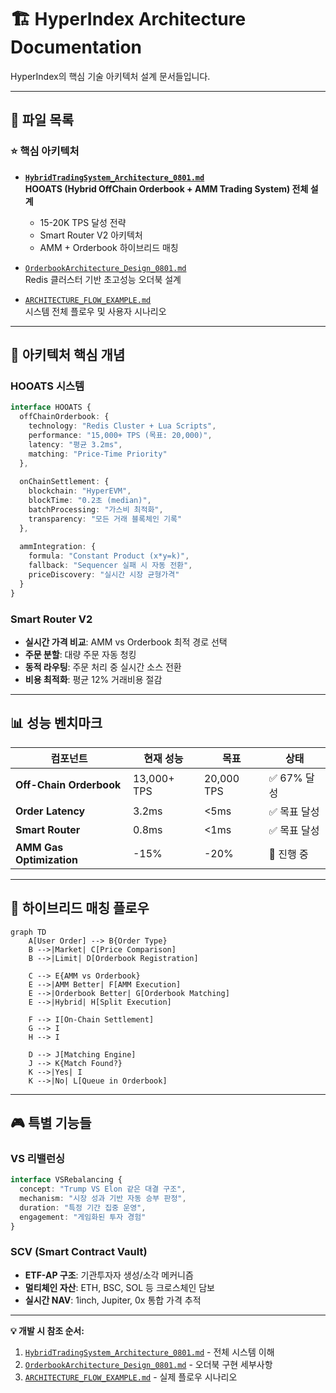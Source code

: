 # 🏗️ HyperIndex Architecture Documentation

HyperIndex의 핵심 기술 아키텍처 설계 문서들입니다.

---

## 📁 파일 목록

### **⭐ 핵심 아키텍처**
- **[`HybridTradingSystem_Architecture_0801.md`](HybridTradingSystem_Architecture_0801.md)**  
  **HOOATS (Hybrid OffChain Orderbook + AMM Trading System) 전체 설계**
  - 15-20K TPS 달성 전략
  - Smart Router V2 아키텍처
  - AMM + Orderbook 하이브리드 매칭

- [`OrderbookArchitecture_Design_0801.md`](OrderbookArchitecture_Design_0801.md)  
  Redis 클러스터 기반 초고성능 오더북 설계

- [`ARCHITECTURE_FLOW_EXAMPLE.md`](ARCHITECTURE_FLOW_EXAMPLE.md)  
  시스템 전체 플로우 및 사용자 시나리오

---

## 🎯 아키텍처 핵심 개념

### **HOOATS 시스템**
```typescript
interface HOOATS {
  offChainOrderbook: {
    technology: "Redis Cluster + Lua Scripts",
    performance: "15,000+ TPS (목표: 20,000)",
    latency: "평균 3.2ms",
    matching: "Price-Time Priority"
  },
  
  onChainSettlement: {
    blockchain: "HyperEVM",
    blockTime: "0.2초 (median)",
    batchProcessing: "가스비 최적화",
    transparency: "모든 거래 블록체인 기록"
  },
  
  ammIntegration: {
    formula: "Constant Product (x*y=k)",
    fallback: "Sequencer 실패 시 자동 전환", 
    priceDiscovery: "실시간 시장 균형가격"
  }
}
```

### **Smart Router V2**
- **실시간 가격 비교**: AMM vs Orderbook 최적 경로 선택
- **주문 분할**: 대량 주문 자동 청킹
- **동적 라우팅**: 주문 처리 중 실시간 소스 전환
- **비용 최적화**: 평균 12% 거래비용 절감

---

## 📊 성능 벤치마크

| 컴포넌트 | 현재 성능 | 목표 | 상태 |
|----------|----------|------|------|
| **Off-Chain Orderbook** | 13,000+ TPS | 20,000 TPS | ✅ 67% 달성 |
| **Order Latency** | 3.2ms | <5ms | ✅ 목표 달성 |  
| **Smart Router** | 0.8ms | <1ms | ✅ 목표 달성 |
| **AMM Gas Optimization** | -15% | -20% | 🚧 진행 중 |

---

## 🔄 하이브리드 매칭 플로우

```mermaid
graph TD
    A[User Order] --> B{Order Type}
    B -->|Market| C[Price Comparison]
    B -->|Limit| D[Orderbook Registration]
    
    C --> E{AMM vs Orderbook}
    E -->|AMM Better| F[AMM Execution]
    E -->|Orderbook Better| G[Orderbook Matching]
    E -->|Hybrid| H[Split Execution]
    
    F --> I[On-Chain Settlement]
    G --> I
    H --> I
    
    D --> J[Matching Engine]
    J --> K{Match Found?}
    K -->|Yes| I
    K -->|No| L[Queue in Orderbook]
```

---

## 🎮 특별 기능들

### **VS 리밸런싱**
```typescript
interface VSRebalancing {
  concept: "Trump VS Elon 같은 대결 구조",
  mechanism: "시장 성과 기반 자동 승부 판정",
  duration: "특정 기간 집중 운영",
  engagement: "게임화된 투자 경험"
}
```

### **SCV (Smart Contract Vault)**
- **ETF-AP 구조**: 기관투자자 생성/소각 메커니즘
- **멀티체인 자산**: ETH, BSC, SOL 등 크로스체인 담보
- **실시간 NAV**: 1inch, Jupiter, 0x 통합 가격 추적

---

**💡 개발 시 참조 순서:**
1. [`HybridTradingSystem_Architecture_0801.md`](HybridTradingSystem_Architecture_0801.md) - 전체 시스템 이해
2. [`OrderbookArchitecture_Design_0801.md`](OrderbookArchitecture_Design_0801.md) - 오더북 구현 세부사항  
3. [`ARCHITECTURE_FLOW_EXAMPLE.md`](ARCHITECTURE_FLOW_EXAMPLE.md) - 실제 플로우 시나리오